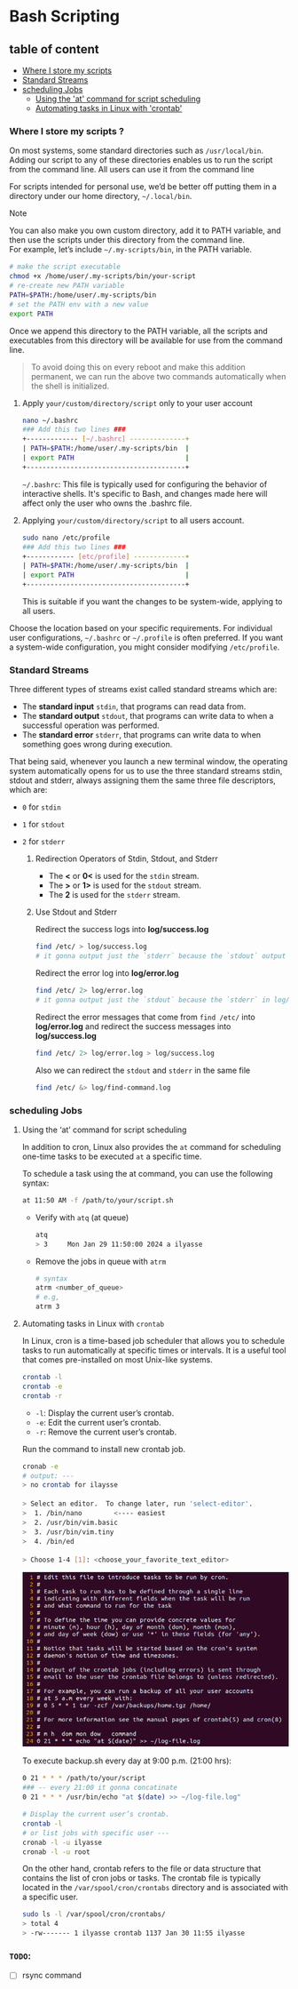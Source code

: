 # Bash Scripting

## table of content

* [Where I store my scripts ](#a)
* [Standard Streams](#b)
* [scheduling Jobs](#c)
    * [Using the 'at' command for script scheduling](#d)
    * [Automating tasks in Linux with 'crontab'](#e)

### Where I store my scripts ? <a id="a"></a>

On most systems, some standard directories such as `/usr/local/bin`. Adding our script to any of these directories enables us to run the script from the command line. All users can use it from the command line

For scripts intended for personal use, we’d be better off putting them in a directory under our home directory, `~/.local/bin`.

> [!NOTE]  
> You can also make you own custom directory, add it to PATH variable, and then use the scripts under this directory from the command line.  
For example, let’s include `~/.my-scripts/bin`, in the PATH variable.

```bash
# make the script executable
chmod +x /home/user/.my-scripts/bin/your-script
# re-create new PATH variable
PATH=$PATH:/home/user/.my-scripts/bin
# set the PATH env with a new value
export PATH
```

Once we append this directory to the PATH variable, all the scripts and executables from this directory will be available for use from the command line.

> To avoid doing this on every reboot and make this addition permanent, we can run the above two commands automatically when the shell is initialized.

1. Apply `your/custom/directory/script` only to your user account

    ```bash
    nano ~/.bashrc
    ### Add this two lines ###
    +------------- [~/.bashrc] --------------+
    | PATH=$PATH:/home/user/.my-scripts/bin  |
    | export PATH                            |
    +----------------------------------------+
    ```

    `~/.bashrc`: This file is typically used for configuring the behavior of interactive shells. It's specific to Bash, and changes made here will affect only the user who owns the .bashrc file.

2. Applying `your/custom/directory/script` to all users account.

    ```bash
    sudo nano /etc/profile
    ### Add this two lines ###
    +------------ [etc/profile] -------------+
    | PATH=$PATH:/home/user/.my-scripts/bin  |
    | export PATH                            |
    +----------------------------------------+
    ```

    This is suitable if you want the changes to be system-wide, applying to all users.

Choose the location based on your specific requirements. For individual user configurations, `~/.bashrc` or `~/.profile` is often preferred. If you want a system-wide configuration, you might consider modifying `/etc/profile`.

### Standard Streams <a id="b"></a>

Three different types of streams exist called standard streams which are:

* The **standard input** `stdin`, that programs can read data from.
* The **standard output** `stdout`, that programs can write data to when a successful operation was performed.
* The **standard error** `stderr`, that programs can write data to when something goes wrong during execution.

That being said, whenever you launch a new terminal window, the operating system automatically opens for us to use the three standard streams stdin, stdout and stderr, always assigning them the same three file descriptors, which are:

* `0` for `stdin`
* `1` for `stdout`
* `2` for `stderr`

    1. Redirection Operators of Stdin, Stdout, and Stderr

        * The **<** or **0<** is used for the `stdin` stream.
        * The **>** or **1>** is used for the `stdout` stream.
        * The **2** is used for the `stderr` stream.

    2. Use Stdout and Stderr

        Redirect the success logs into **log/success.log**

        ```bash
        find /etc/ > log/success.log
        # it gonna output just the `stderr` because the `stdout` output in log/success.log
        ```

        Redirect the error log into **log/error.log**

        ```bash
        find /etc/ 2> log/error.log
        # it gonna output just the `stdout` because the `stderr` in log/error.log
        ```

        Redirect the error messages that come from `find /etc/` into **log/error.log** and redirect the success messages into **log/success.log**

        ```bash
        find /etc/ 2> log/error.log > log/success.log
        ```

        Also we can redirect the `stdout` and `stderr` in the same file

        ```bash
        find /etc/ &> log/find-command.log
        ```

### scheduling Jobs <a id="c"></a>

1. Using the ‘at’ command for script scheduling <a id="d"></a>

    In addition to cron, Linux also provides the `at` command for scheduling one-time tasks to be executed `at` a specific time.

    To schedule a task using the at command, you can use the following syntax:

    ```bash
    at 11:50 AM -f /path/to/your/script.sh
    ```

    * Verify with `atq` (at queue)

        ``` bash
        atq
        > 3	    Mon Jan 29 11:50:00 2024 a ilyasse
        ```

    * Remove the jobs in queue with `atrm`

        ```bash
        # syntax
        atrm <number_of_queue>
        # e.g,
        atrm 3
        ```

2. Automating tasks in Linux with `crontab` <a id="e"></a>

    In Linux, cron is a time-based job scheduler that allows you to schedule tasks to run automatically at specific times or intervals. It is a useful tool that comes pre-installed on most Unix-like systems.

    ```bash
    crontab -l
    crontab -e
    crontab -r
    ```

    * `-l`: Display the current user’s crontab.
    * `-e`: Edit the current user’s crontab.
    * `-r`: Remove the current user’s crontab.

    Run the command to install new crontab job.

    ```bash
    cronab -e
    # output: ---
    > no crontab for ilaysse

    > Select an editor.  To change later, run 'select-editor'.
    >  1. /bin/nano        <---- easiest
    >  2. /usr/bin/vim.basic
    >  3. /usr/bin/vim.tiny
    >  4. /bin/ed

    > Choose 1-4 [1]: <choose_your_favorite_text_editor>
    ```

    <img src="../assets/cron-tab-file.png" width="600px" />

    To execute backup.sh every day at 9:00 p.m. (21:00 hrs):

    ```bash
    0 21 * * * /path/to/your/script
    ### -- every 21:00 it gonna concatinate
    0 21 * * * /usr/bin/echo "at $(date) >> ~/log-file.log"
    ```

    ```bash
    # Display the current user’s crontab.
    crontab -l
    # or list jobs with specific user ---
    cronab -l -u ilyasse
    cronab -l -u root
    ```

    On the other hand, crontab refers to the file or data structure that contains the list of cron jobs or tasks. The crontab file is typically located in the `/var/spool/cron/crontabs` directory and is associated with a specific user.

    ```bash
    sudo ls -l /var/spool/cron/crontabs/
    > total 4
    > -rw------- 1 ilyasse crontab 1137 Jan 30 11:55 ilyasse
    ```

### `TODO`:

- [ ] rsync command
